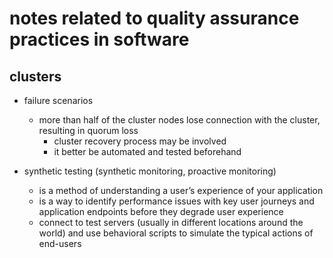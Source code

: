 # notes related to quality assurance practices in software

## clusters

- failure scenarios
  - more than half of the cluster nodes lose connection with the cluster, resulting in quorum loss
    - cluster recovery process may be involved
    - it better be automated and tested beforehand

- synthetic testing (synthetic monitoring, proactive monitoring)
  - is a method of understanding a user’s experience of your application
  - is a way to identify performance issues with key user journeys and application endpoints before they degrade user experience
  - connect to test servers (usually in different locations around the world) and use behavioral scripts to simulate the typical actions of end-users
